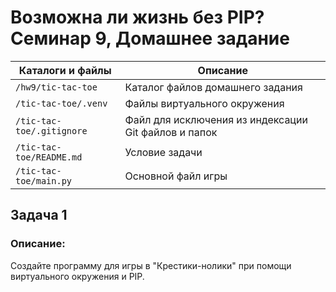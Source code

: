 # Возможна ли жизнь без PIP? Семинар 9, Домашнее задание

Каталоги и файлы            | Описание
----------------------------|-----------------------------------------------------
`/hw9/tic-tac-toe`          | Каталог файлов домашнего задания
`/tic-tac-toe/.venv`        | Файлы виртуального окружения
`/tic-tac-toe/.gitignore`   | Файл для исключения из индексации Git файлов и папок
`/tic-tac-toe/README.md`    | Условие задачи
`/tic-tac-toe/main.py`      | Oсновной файл игры

## Задача 1

### Описание:

Создайте программу для игры в "Крестики-нолики" при помощи виртуального окружения и PIP.
